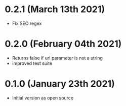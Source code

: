 # 0.2.1 (March 13th 2021)

- Fix SEO regex

# 0.2.0 (February 04th 2021)

- Returns false if url parameter is not a string
- improved test suite

# 0.1.0 (January 23th 2021)

- Initial version as open source
